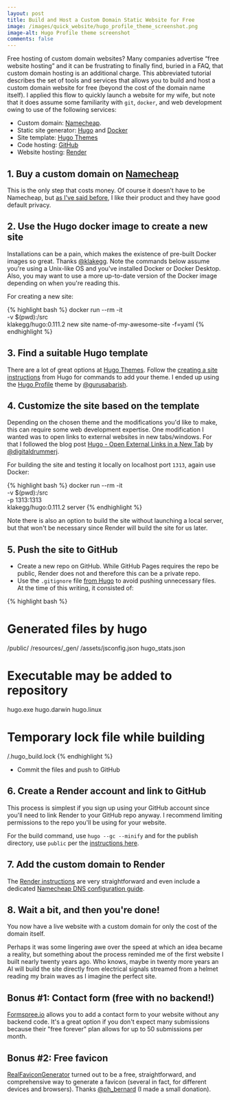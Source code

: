 ```yaml
---
layout: post
title: Build and Host a Custom Domain Static Website for Free
image: /images/quick_website/hugo_profile_theme_screenshot.png
image-alt: Hugo Profile theme screenshot
comments: false
---
```


Free hosting of custom domain websites? Many companies advertise “free website hosting” and it can be frustrating to finally find, buried in a FAQ, that custom domain hosting is an additional charge. This abbreviated tutorial describes the set of tools and services that allows you to build and host a custom domain website for free (beyond the cost of the domain name itself). I applied this flow to quickly launch a website for my wife, but note that it does assume some familiarity with `git`, `docker`, and web development owing to use of the following services:

- Custom domain: [Namecheap](https://namecheap.com).
- Static site generator: [Hugo](https://gohugo.io) and [Docker](https://docker.com)
- Site template: [Hugo Themes](https://themes.gohugo.io)
- Code hosting: [GitHub](https://github.com)
- Website hosting: [Render](https://render.com)

## 1. Buy a custom domain on [Namecheap](https://namecheap.com)

This is the only step that costs money. Of course it doesn't have to be Namecheap, but [as I've said before](/2021/12/24/github-pages-custom-domain.html), I like their product and they have good default privacy.

## 2. Use the Hugo docker image to create a new site

Installations can be a pain, which makes the existence of pre-built Docker images so great. Thanks [@klakegg](https://github.com/klakegg). Note the commands below assume you're using a Unix-like OS and you've installed Docker or Docker Desktop. Also, you may want to use a more up-to-date version of the Docker image depending on when you're reading this.

For creating a new site:

{% highlight bash %}
docker run --rm -it \
-v $(pwd):/src \
klakegg/hugo:0.111.2 new site name-of-my-awesome-site -f=yaml
{% endhighlight %}

## 3. Find a suitable Hugo template

There are a lot of great options at [Hugo Themes](https://themes.gohugo.io). Follow the [creating a site instructions](https://gohugo.io/getting-started/quick-start/#create-a-site) from Hugo for commands to add your theme. I ended up using the [Hugo Profile](https://themes.gohugo.io/hugo-profile/) theme by [@gurusabarish](https://github.com/gurusabarish).

## 4. Customize the site based on the template

Depending on the chosen theme and the modifications you'd like to make, this can require some web development expertise. One modification I wanted was to open links to external websites in new tabs/windows. For that I followed the blog post [Hugo - Open External Links in a New Tab](https://digitaldrummerj.me/hugo-links-to-other-pages/) by [@digitaldrummerj](https://github.com/digitaldrummerj).

For building the site and testing it locally on localhost port `1313`, again use Docker:

{% highlight bash %}
docker run --rm -it \
-v $(pwd):/src \
-p 1313:1313 \
klakegg/hugo:0.111.2 server
{% endhighlight %}

Note there is also an option to build the site without launching a local server, but that won't be necessary since Render will build the site for us later.

## 5. Push the site to GitHub

- Create a new repo on GitHub. While GitHub Pages requires the repo be public, Render does not and therefore this can be a private repo.
- Use the `.gitignore` file [from Hugo](https://github.com/github/gitignore/blob/main/community/Golang/Hugo.gitignore) to avoid pushing unnecessary files. At the time of this writing, it consisted of:

{% highlight bash %}

# Generated files by hugo

/public/
/resources/\_gen/
/assets/jsconfig.json
hugo_stats.json

# Executable may be added to repository

hugo.exe
hugo.darwin
hugo.linux

# Temporary lock file while building

/.hugo_build.lock
{% endhighlight %}

- Commit the files and push to GitHub

## 6. Create a Render account and link to GitHub

This process is simplest if you sign up using your GitHub account since you'll need to link Render to your GitHub repo anyway. I recommend limiting permissions to the repo you'll be using for your website.

For the build command, use `hugo --gc --minify` and for the publish directory, use `public` per the [instructions here](https://render.com/docs/deploy-hugo).

## 7. Add the custom domain to Render

The [Render instructions](https://render.com/docs/custom-domains) are very straightforward and even include a dedicated [Namecheap DNS configuration guide](https://render.com/docs/configure-namecheap-dns).

## 8. Wait a bit, and then you're done!

You now have a live website with a custom domain for only the cost of the domain itself.

Perhaps it was some lingering awe over the speed at which an idea became a reality, but something about the process reminded me of the first website I built nearly twenty years ago. Who knows, maybe in twenty more years an AI will build the site directly from electrical signals streamed from a helmet reading my brain waves as I imagine the perfect site.

## Bonus #1: Contact form (free with no backend!)

[Formspree.io](https://formspree.io) allows you to add a contact form to your website without any backend code. It's a great option if you don't expect many submissions because their "free forever" plan allows for up to 50 submissions per month.

## Bonus #2: Free favicon

[RealFaviconGenerator](https://realfavicongenerator.net/) turned out to be a free, straightforward, and comprehensive way to generate a favicon (several in fact, for different devices and browsers). Thanks [@ph_bernard](https://github.com/phbernard/) (I made a small donation).
